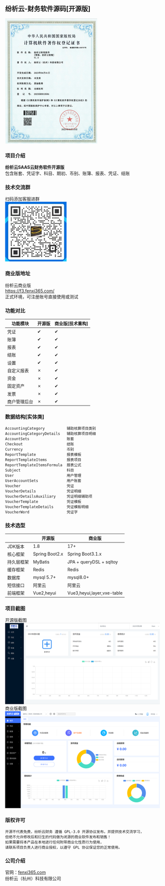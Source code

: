 ## 纷析云-财务软件源码[开源版]

<img src="zs.png" width="300px"/>

### 项目介绍
**纷析云SAAS云财务软件开源版**<br>
包含账套、凭证字、科目、期初、币别、账簿、报表、凭证、结账
### 技术交流群
扫码添加客服进群<br>
![code.jpg](code.jpg)
### 商业版地址
纷析云商业版<br>
https://f3.fenxi365.com/ <br>
正式环境，可注册账号直接使用或测试

### 功能对比
| 功能模块| 开源版| 商业版[技术重构]| 
|----|----|----|
| 凭证 | ✔ | ✔ | 
| 账簿 | ✔ | ✔ | 
| 报表 | ✔ | ✔ | 
| 结账 | ✔| ✔ | 
| 设置 | ✔ | ✔ | 
| 自定义报表| ✗ | ✔ |
| 资金 | ✗ | ✔ | 
| 固定资产 |✗  | ✔ | 
| 发票 |✗  | ✔| 
| 商户管理后台 | ✗ | ✔| 

### 数据结构[实体类]

    AccountingCategory          辅助核算项目类别
    AccountingCategoryDetails   辅助核算项目明细
    AccountSets                 账套
    Checkout                    结账
    Currency                    币别
    ReportTemplate              报表模板
    ReportTemplateItems         报表项目
    ReportTemplateItemsFormula  报表公式
    Subject                     科目
    User                        用户管理
    UserAccountSets             用户账套
    Voucher                     凭证
    VoucherDetails              凭证明细
    VoucherDetailsAuxiliary     凭证明细辅助项
    VoucherTemplate             凭证模板
    VoucherTemplateDetails      凭证模板明细
    VoucherWord                 凭证字
### 技术选型
||开源版|商业版|
|----|----|----|
|JDK版本|1.8|17+|
|核心框架|Spring Boot2.x|Spring Boot3.1.x|
|持久层框架|MyBatis|JPA + queryDSL + sqltoy|
|缓存框架|Redis|Redis|
|数据库|mysql 5.7+|mysql8.0+|
|短信接口|阿里云|阿里云|
|前端框架|Vue2,heyui|Vue3,heyui,layer,vxe-table|

### 项目截图
开源版截图<br>
![输入图片说明](2.png)
商业版截图<br>
![输入图片说明](1.png)


### 版权许可
    开源不代表免费，纷析云财务 遵循 GPL-3.0 开源协议发布，并提供技术交流学习，
    但绝不允许修改后和衍生的代码做为闭源的商业软件发布和销售！
    如果需要将本产品在本地进行任何附带商业化性质行为使用，
    请联系项目负责人进行商业授权，以遵守 GPL 协议保证您的正常使用。
### 公司介绍

官网：[fenxi365.com](纷析云) <br>
纷析云（杭州）科技有限公司
